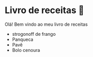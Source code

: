 # Livro de receitas :champagne:

Olá! Bem vindo ao meu livro de receitas

* strogonoff de frango
* Panqueca
* Pavê
* Bolo cenoura 